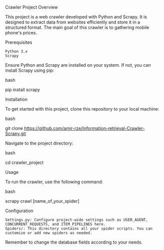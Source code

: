 Crawler Project
Overview

This project is a web crawler developed with Python and Scrapy. It is designed to extract data from websites efficiently and store it in a structured format. The main goal of this crawler is to gathering mobile phone's prices.

Prerequisites

    Python 3.x
    Scrapy

Ensure Python and Scrapy are installed on your system. If not, you can install Scrapy using pip:

bash

pip install scrapy

Installation

To get started with this project, clone this repository to your local machine:

bash

git clone https://github.com/amir-rze/Information-retrieval-Crawler-Scrapy.git

Navigate to the project directory:

bash

cd crawler_project

Usage

To run the crawler, use the following command:

bash

scrapy crawl [name_of_your_spider]


Configuration

    Settings.py: Configure project-wide settings such as USER_AGENT, CONCURRENT_REQUESTS, and ITEM_PIPELINES here.
    Spiders/: This directory contains all your spider scripts. You can customize or add new spiders as needed.


Remember to change the database fields according to your needs.
